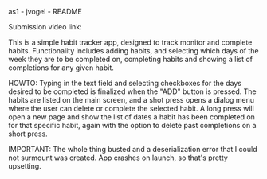 as1 - jvogel - README

Submission video link:

This is a simple habit tracker app, designed to track monitor and complete habits. Functionality includes adding habits, and selecting which days of the week they are to be completed on, completing habits and showing a list of completions for any given habit.

HOWTO: Typing in the text field and selecting checkboxes for the days desired to be completed is finalized when the "ADD" button is pressed. The habits are listed on the main screen, and a shot press opens a dialog menu where the user can delete or complete the selected habit. A long press will open a new page and show the list of dates a habit has been completed on for that specific habit, again with the option to delete past completions on a short press.

IMPORTANT: The whole thing busted and a deserialization error that I could not surmount was created. App crashes on launch, so that's pretty upsetting.
